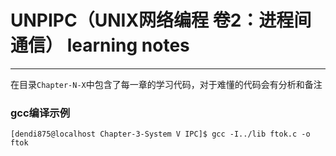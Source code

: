 # UNPIPC（UNIX网络编程 卷2：进程间通信） learning notes
----

在目录```Chapter-N-X```中包含了每一章的学习代码，对于难懂的代码会有分析和备注

### gcc编译示例

``` shell
[dendi875@localhost Chapter-3-System V IPC]$ gcc -I../lib ftok.c -o ftok
```

